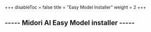 
+++
disableToc = false
title = "Easy Model Installer"
weight = 2
+++

## ----- Midori AI Easy Model installer -----

